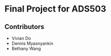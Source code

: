 # Final Project for ADS503 
## Contributors
   - Vivian Do
   - Dennis Myasnyankin
   - Bethany Wang 
